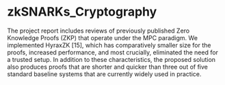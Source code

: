 # zkSNARKs_Cryptography

The project report includes reviews of previously published Zero Knowledge Proofs (ZKP) that operate under the MPC paradigm. We implemented HyraxZK [15], which has comparatively smaller size for the proofs, increased performance, and most crucially, eliminated the need for a trusted setup. In addition to these characteristics, the proposed solution also produces proofs that are shorter and quicker than three out of five standard baseline systems that are currently widely used in practice.
